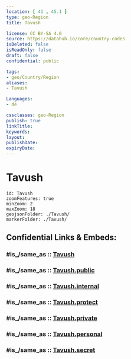 ```yaml
---
location: [ 41 , 45.1 ] 
type: geo-Region
title: Tavush

license: CC BY-SA 4.0
source: https://datahub.io/core/country-codes
isDeleted: false
isReadOnly: false
draft: false
confidential: public

tags:
- geo/Country/Region
aliases:
- Tavush

Languages:
- de

cssclasses: geo-Region
publish: true
linkTitle: 
keywords: 
layout: 
publishDate: 
expiryDate: 
---
```


# Tavush

```leaflet
id: Tavush
zoomFeatures: true 
minZoom: 2 
maxZoom: 18
geojsonFolder: ./Tavush/
markerFolder: ./Tavush/
```


## Confidential Links & Embeds: 

### #is_/same_as :: [Tavush](/_Standards/Earth/Continent/Asia/Asia~North~West/Armenia/Provinces~Armenia/Tavush.md) 

### #is_/same_as :: [Tavush.public](/_public/Earth/Continent/Asia/Asia~North~West/Armenia/Provinces~Armenia/Tavush.public.md) 

### #is_/same_as :: [Tavush.internal](/_internal/Earth/Continent/Asia/Asia~North~West/Armenia/Provinces~Armenia/Tavush.internal.md) 

### #is_/same_as :: [Tavush.protect](/_protect/Earth/Continent/Asia/Asia~North~West/Armenia/Provinces~Armenia/Tavush.protect.md) 

### #is_/same_as :: [Tavush.private](/_private/Earth/Continent/Asia/Asia~North~West/Armenia/Provinces~Armenia/Tavush.private.md) 

### #is_/same_as :: [Tavush.personal](/_personal/Earth/Continent/Asia/Asia~North~West/Armenia/Provinces~Armenia/Tavush.personal.md) 

### #is_/same_as :: [Tavush.secret](/_secret/Earth/Continent/Asia/Asia~North~West/Armenia/Provinces~Armenia/Tavush.secret.md)

